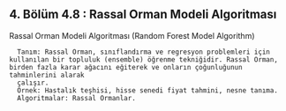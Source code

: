 ## 4. Bölüm 4.8 : Rassal Orman Modeli Algoritması

Rassal Orman Modeli Algoritması (Random Forest Model Algorithm)

      Tanım: Rassal Orman, sınıflandırma ve regresyon problemleri için kullanılan bir topluluk (ensemble) öğrenme tekniğidir. Rassal Orman, birden fazla karar ağacını eğiterek ve onların çoğunluğunun tahminlerini alarak 
      çalışır.
      Örnek: Hastalık teşhisi, hisse senedi fiyat tahmini, nesne tanıma.
      Algoritmalar: Rassal Ormanlar.
